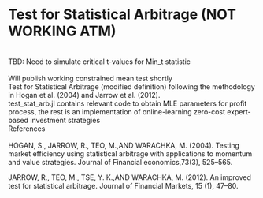 # Test for Statistical Arbitrage (NOT WORKING ATM)
<br />
TBD: Need to simulate critical t-values for Min_t statistic<br />
<br />
Will publish working constrained mean test shortly
<br />
Test for Statistical Arbitrage (modified definition) following the methodology in Hogan et al. (2004) and Jarrow et al. (2012).
<br />
test_stat_arb.jl contains relevant code to obtain MLE parameters for profit process, the rest is an implementation of online-learning zero-cost expert-based investment strategies
<br />
References <br />
<br />
HOGAN, S., JARROW, R., TEO, M.,AND WARACHKA, M. (2004). Testing market efficiency using statistical arbitrage with applications to momentum and value strategies. Journal of Financial economics,73(3), 525–565.

JARROW, R., TEO, M., TSE, Y. K.,AND WARACHKA, M. (2012). An improved test for statistical arbitrage. Journal of Financial Markets, 15 (1), 47–80.
